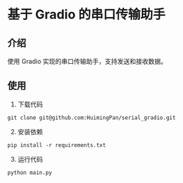 # 基于 Gradio 的串口传输助手

## 介绍
使用 Gradio 实现的串口传输助手，支持发送和接收数据。

## 使用
1. 下载代码 
```shell
git clone git@github.com:HuimingPan/serial_gradio.git
```
2. 安装依赖
```shell
pip install -r requirements.txt
```
3. 运行代码
```shell
python main.py
```
